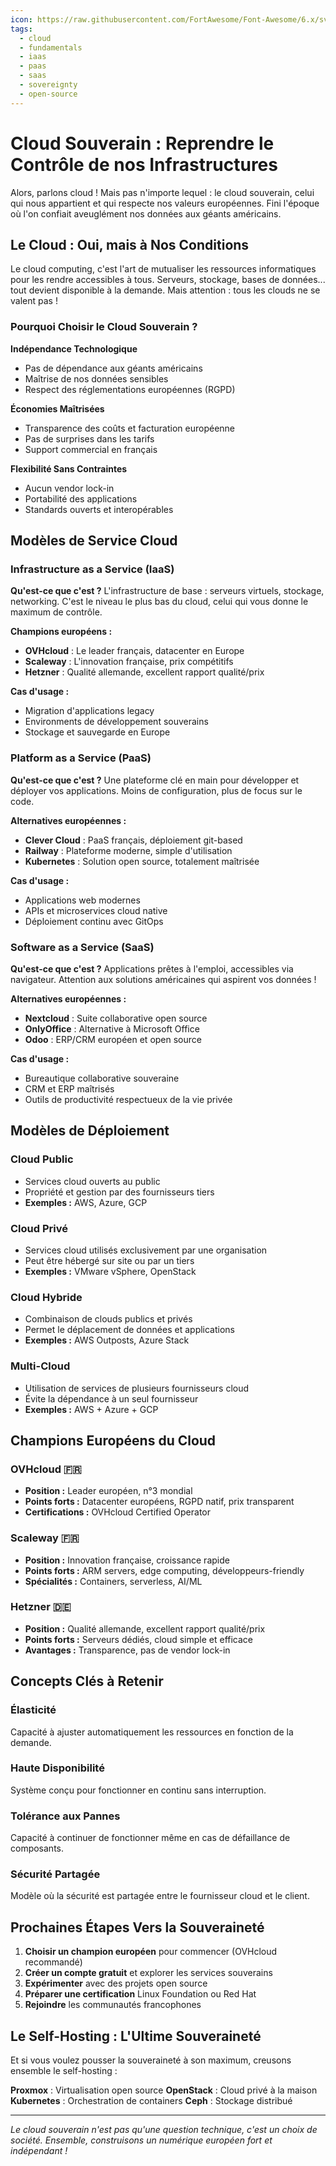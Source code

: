 ```yaml
---
icon: https://raw.githubusercontent.com/FortAwesome/Font-Awesome/6.x/svgs/solid/server.svg
tags:
  - cloud
  - fundamentals
  - iaas
  - paas
  - saas
  - sovereignty
  - open-source
---
```

# Cloud Souverain : Reprendre le Contrôle de nos Infrastructures

Alors, parlons cloud ! Mais pas n'importe lequel : le cloud souverain, celui qui nous appartient et qui respecte nos valeurs européennes. Fini l'époque où l'on confiait aveuglément nos données aux géants américains.

## Le Cloud : Oui, mais à Nos Conditions

Le cloud computing, c'est l'art de mutualiser les ressources informatiques pour les rendre accessibles à tous. Serveurs, stockage, bases de données... tout devient disponible à la demande. Mais attention : tous les clouds ne se valent pas !

### Pourquoi Choisir le Cloud Souverain ?

**Indépendance Technologique**
- Pas de dépendance aux géants américains
- Maîtrise de nos données sensibles
- Respect des réglementations européennes (RGPD)

**Économies Maîtrisées**
- Transparence des coûts et facturation européenne
- Pas de surprises dans les tarifs
- Support commercial en français

**Flexibilité Sans Contraintes**
- Aucun vendor lock-in
- Portabilité des applications
- Standards ouverts et interopérables

## Modèles de Service Cloud

### Infrastructure as a Service (IaaS)

**Qu'est-ce que c'est ?**
L'infrastructure de base : serveurs virtuels, stockage, networking. C'est le niveau le plus bas du cloud, celui qui vous donne le maximum de contrôle.

**Champions européens :**
- **OVHcloud** : Le leader français, datacenter en Europe
- **Scaleway** : L'innovation française, prix compétitifs
- **Hetzner** : Qualité allemande, excellent rapport qualité/prix

**Cas d'usage :**
- Migration d'applications legacy
- Environments de développement souverains
- Stockage et sauvegarde en Europe

### Platform as a Service (PaaS)

**Qu'est-ce que c'est ?**
Une plateforme clé en main pour développer et déployer vos applications. Moins de configuration, plus de focus sur le code.

**Alternatives européennes :**
- **Clever Cloud** : PaaS français, déploiement git-based
- **Railway** : Plateforme moderne, simple d'utilisation
- **Kubernetes** : Solution open source, totalement maîtrisée

**Cas d'usage :**
- Applications web modernes
- APIs et microservices cloud native
- Déploiement continu avec GitOps

### Software as a Service (SaaS)

**Qu'est-ce que c'est ?**
Applications prêtes à l'emploi, accessibles via navigateur. Attention aux solutions américaines qui aspirent vos données !

**Alternatives européennes :**
- **Nextcloud** : Suite collaborative open source
- **OnlyOffice** : Alternative à Microsoft Office
- **Odoo** : ERP/CRM européen et open source

**Cas d'usage :**
- Bureautique collaborative souveraine
- CRM et ERP maîtrisés
- Outils de productivité respectueux de la vie privée

## Modèles de Déploiement

### Cloud Public
- Services cloud ouverts au public
- Propriété et gestion par des fournisseurs tiers
- **Exemples :** AWS, Azure, GCP

### Cloud Privé
- Services cloud utilisés exclusivement par une organisation
- Peut être hébergé sur site ou par un tiers
- **Exemples :** VMware vSphere, OpenStack

### Cloud Hybride
- Combinaison de clouds publics et privés
- Permet le déplacement de données et applications
- **Exemples :** AWS Outposts, Azure Stack

### Multi-Cloud
- Utilisation de services de plusieurs fournisseurs cloud
- Évite la dépendance à un seul fournisseur
- **Exemples :** AWS + Azure + GCP

## Champions Européens du Cloud

### OVHcloud 🇫🇷
- **Position :** Leader européen, n°3 mondial
- **Points forts :** Datacenter européens, RGPD natif, prix transparent
- **Certifications :** OVHcloud Certified Operator

### Scaleway 🇫🇷
- **Position :** Innovation française, croissance rapide
- **Points forts :** ARM servers, edge computing, développeurs-friendly
- **Spécialités :** Containers, serverless, AI/ML

### Hetzner 🇩🇪
- **Position :** Qualité allemande, excellent rapport qualité/prix
- **Points forts :** Serveurs dédiés, cloud simple et efficace
- **Avantages :** Transparence, pas de vendor lock-in

## Concepts Clés à Retenir

### Élasticité
Capacité à ajuster automatiquement les ressources en fonction de la demande.

### Haute Disponibilité
Système conçu pour fonctionner en continu sans interruption.

### Tolérance aux Pannes
Capacité à continuer de fonctionner même en cas de défaillance de composants.

### Sécurité Partagée
Modèle où la sécurité est partagée entre le fournisseur cloud et le client.

## Prochaines Étapes Vers la Souveraineté

1. **Choisir un champion européen** pour commencer (OVHcloud recommandé)
2. **Créer un compte gratuit** et explorer les services souverains
3. **Expérimenter** avec des projets open source
4. **Préparer une certification** Linux Foundation ou Red Hat
5. **Rejoindre** les communautés francophones

## Le Self-Hosting : L'Ultime Souveraineté

Et si vous voulez pousser la souveraineté à son maximum, creusons ensemble le self-hosting :

**Proxmox** : Virtualisation open source
**OpenStack** : Cloud privé à la maison
**Kubernetes** : Orchestration de containers
**Ceph** : Stockage distribué

---

*Le cloud souverain n'est pas qu'une question technique, c'est un choix de société. Ensemble, construisons un numérique européen fort et indépendant !* 